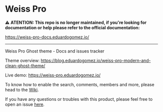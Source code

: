 # Weiss Pro

⚠️ **ATENTION: This repo is no longer maintained, if you're looking for documentation or help please refer to the official documentation:**

https://weiss-pro-docs.eduardogomez.io/

---

Weiss Pro Ghost theme - Docs and issues tracker

Theme overview: https://blog.eduardogomez.io/weiss-pro-modern-and-clean-ghost-theme/

Live demo: https://weiss-pro.eduardogomez.io/

To know how to enable the search, comments, members and more, please head to the [Wiki](https://github.com/eddiesigner/weiss-pro/wiki).

If you have any questions or troubles with this product, please feel free to open an issue [here](https://github.com/eddiesigner/weiss-pro/issues).
